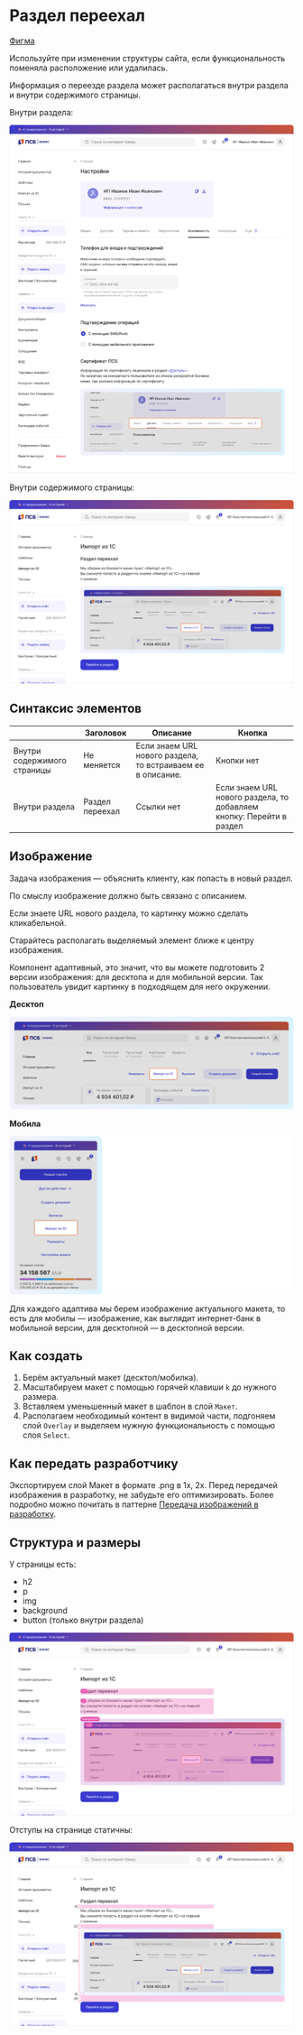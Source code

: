 # Раздел переехал
[Фигма](https://www.figma.com/design/DYlVm81MWPnxu6wiDXtsfL/%D0%A0%D0%B0%D0%B7%D0%B4%D0%B5%D0%BB-%D0%BF%D0%B5%D1%80%D0%B5%D0%B5%D1%85%D0%B0%D0%BB?node-id=0-1&t=cK6Js6K21kAWzUZZ-1) 

Используйте при изменении структуры сайта, если функциональность поменяла расположение или удалилась. 

Информация о переезде раздела может располагаться внутри раздела и внутри содержимого страницы.

Внутри раздела:

![Внутри раздела](./inside-the-section.png)

Внутри содержимого страницы:

![Внутри раздела](./inside-the-page-content.png)


## Синтаксис элементов

|                             | Заголовок       | Описание                                                    | Кнопка                                                               |
| --------------------------- | --------------- | ----------------------------------------------------------- | -------------------------------------------------------------------- |
| Внутри содержимого страницы | Не меняется     | Если знаем URL нового раздела, то встраиваем ее в описание. | Кнопки нет                                                           |
| Внутри раздела              | Раздел переехал | Ссылки нет | Если знаем URL нового раздела, то добавляем кнопку: Перейти в раздел |




## Изображение

Задача изображения — объяснить клиенту, как попасть в новый раздел. 

По смыслу изображение должно быть связано с описанием.

Если знаете URL нового раздела, то картинку можно сделать кликабельной.

Старайтесь располагать выделяемый элемент ближе к центру изображения.

Компонент адаптивный, это значит, что вы можете подготовить 2 версии изображения: для десктопа и для мобильной версии. Так пользователь увидит картинку в подходящем для него окружении. 


**Десктоп** 

![Внутри раздела](./desktop.png)

**Мобила**

![Внутри раздела](./mobile.png)

Для каждого адаптива мы берем изображение актуального макета, то есть для мобилы — изображение, как выглядит интернет-банк в мобильной версии, для десктопной — в десктопной версии.

## Как создать

1. Берём актуальный макет (десктоп/мобилка).
2. Масштабируем макет с помощью горячей клавиши `k` до нужного размера.
3. Вставляем уменьшенный макет в шаблон в слой `Макет`.
4. Располагаем необходимый контент в видимой части, подгоняем слой `Overlay` и выделяем нужную функциональность с помощью слоя `Select`.


## Как передать разработчику

Экспортируем слой Макет в формате .png в 1х, 2х. Перед передачей изображения в разработку, не забудьте его оптимизировать. Более подробно можно почитать в паттерне [Передача изображений в разработку](../transfer-images-to-development/index.md).


## Структура и размеры

У страницы есть:
- h2
- p
- img
- background
- button (только внутри раздела)

![Внутри раздела](./structure-and-dimensions.png) 

Отступы на странице статичны:

![Внутри раздела](./page-margins.png) 

